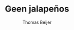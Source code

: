 ---
title: "Geen jalapeños"
author: "Thomas Beijer"
isbn: ""
isbn13: "9789044632491"
rating: "3"
publisher: "Prometheus"
pages: "240"
publishYear: "2017"
read: "2018"
goodreads_id: "34843863"
---